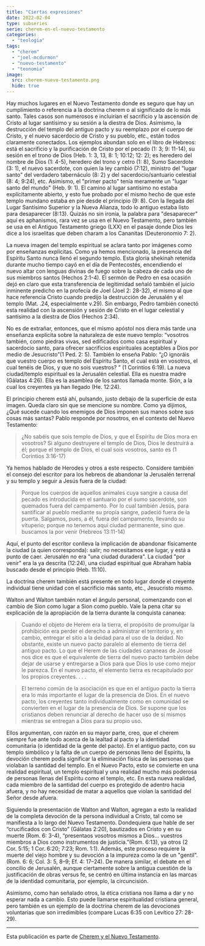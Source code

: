 ```yaml
---
title: "Ciertas expresiones"
date: 2022-02-04
type: subseries
serie: cherem-en-el-nuevo-testamento
categories:
  - "teologia"
tags:
  - "cherem"
  - "joel-mcdurmon"
  - "nuevo-testamento"
  - "teonomia"
image:
  src: cherem-nuevo-testamento.png
  hide: true
---
```


Hay muchos lugares en el Nuevo Testamento donde es seguro que hay un cumplimiento o referencia a la doctrina cherem o al significado de lo más santo. Tales casos son numerosos e incluirían el sacrificio y la ascensión de Cristo al lugar santísimo y su sesión a la diestra de Dios. Asimismo, la destrucción del templo del antiguo pacto y su reemplazo por el cuerpo de Cristo, y el nuevo sacerdocio de Cristo y su pueblo, etc., están todos claramente conectados. Los ejemplos abundan solo en el libro de Hebreos: está el sacrificio y la purificación de Cristo por el pecado (1: 3; 9: 11-14), su sesión en el trono de Dios (Heb. 1: 3, 13, 8: 1; 10:12; 12: 2); es heredero del nombre de Dios (1: 4-5), heredero del trono y cetro (1: 8), Sumo Sacerdote (3: 1), el nuevo sacerdote, con quien la ley cambió (7:12), ministro del "lugar santo" del verdadero tabernáculo (8: 2) y del sacerdocio/santuario celestial (8: 4; 9:24), etc. Asimismo, el "primer pacto" tenía meramente un "lugar santo del mundo" (Heb. 9: 1). El camino al lugar santísimo no estaba explícitamente abierto, y esto fue probado por el mismo hecho de que este templo mundano estaba en pie desde el principio (9: 8). Con la llegada del Lugar Santísimo Superior y la Nueva Alianza, todo lo antiguo estaba listo para desaparecer (8:13). Quizás no sin ironía, la palabra para "desaparecer" aquí es aphanismos, rara vez se usa en el Nuevo Testamento, pero también se usa en el Antiguo Testamento griego (LXX) en el pasaje donde Dios les dice a los israelitas que deben charam a los Cananitas (Deuteronomio 7: 2).

La nueva imagen del templo espiritual se aclara tanto por imágenes como por enseñanzas explícitas. Como ya hemos mencionado, la presencia del Espíritu Santo nunca llenó el segundo templo. Esta gloria shekinah retenida durante mucho tiempo cayó en el día de Pentecostés, encendiendo el nuevo altar con lenguas divinas de fuego sobre la cabeza de cada uno de sus miembros santos (Hechos 2:1-4). El sermón de Pedro en esa ocasión dejó en claro que esta transferencia de legitimidad señaló también el juicio inminente predicho en la profecía de Joel (Joel 2: 28-32), el mismo al que hace referencia Cristo cuando predijo la destrucción de Jerusalén y el templo (Mat. .24, especialmente v.29). Sin embargo, Pedro también conectó esta realidad con la ascensión y sesión de Cristo en el lugar celestial y santísimo a la diestra de Dios (Hechos 2:34).

No es de extrañar, entonces, que el mismo apóstol nos diera más tarde una enseñanza explícita sobre la naturaleza de este nuevo templo: “vosotros también, como piedras vivas, sed edificados como casa espiritual y sacerdocio santo, para ofrecer sacrificios espirituales aceptables a Dios por medio de Jesucristo”(1 Ped. 2: 5). También lo enseña Pablo: “¿O ignoráis que vuestro cuerpo es templo del Espíritu Santo, el cual está en vosotros, el cual tenéis de Dios, y que no sois vuestros? " (1 Corintios 6:19). La nueva ciudad/templo espiritual es la Jerusalén celestial. Ella es nuestra madre (Gálatas 4:26). Ella es la asamblea de los santos llamada monte. Sión, a la cual los creyentes ya han llegado (He. 12:24).

El principio cherem está ahí, pulsando, justo debajo de la superficie de esta imagen. Queda claro sin que se mencione su nombre. Como ya dijimos, ¿Qué sucede cuando los enemigos de Dios imponen sus manos sobre sus cosas más santas? Pablo responde por nosotros, en el contexto del Nuevo Testamento:

> ¿No sabéis que sois templo de Dios, y que el Espíritu de Dios mora en vosotros? Si alguno destruyere el templo de Dios, Dios le destruirá a él; porque el templo de Dios, el cual sois vosotros, santo es (1 Corintios 3:16-17)

Ya hemos hablado de Herodes y otros a este respecto. Considere también el consejo del escritor para los hebreos de abandonar la Jerusalén terrenal y su templo y seguir a Jesús fuera de la ciudad:

> Porque los cuerpos de aquellos animales cuya sangre a causa del pecado es introducida en el santuario por el sumo sacerdote, son quemados fuera del campamento. Por lo cual también Jesús, para santificar al pueblo mediante su propia sangre, padeció fuera de la puerta. Salgamos, pues, a él, fuera del campamento, llevando su vituperio; porque no tenemos aquí ciudad permanente, sino que buscamos la por venir (Hebreos 13:11-14)

Aquí, el punto del escritor conlleva la implicación de abandonar físicamente la ciudad (a quien corresponda): salir; no necesitamos ese lugar, y está a punto de caer. Jerusalén no era "una ciudad duradera". La ciudad "por venir" era la ya descrita (12:24), una ciudad espiritual que Abraham había buscado desde el principio (Heb. 11:10).

La doctrina cherem también está presente en todo lugar donde el creyente individual tiene unidad con el sacrificio más santo, etc., Jesucristo mismo.

Walton and Walton también notan el ángulo personal, comenzando con el cambio de Sion como lugar a Sion como pueblo. Vale la pena citar su explicación de la apropiación de la tierra durante la conquista cananea:

> Cuando el objeto de Herem era la tierra, el propósito de promulgar la prohibición era perder el derecho a administrar el territorio y, en cambio, entregar el sitio a la deidad para el uso de la deidad. No obstante, existe un nuevo pacto paralelo al elemento de tierra del antiguo pacto. Lo que el Herem de las ciudades cananeas de Josué nos dice es que el equivalente de tierra del nuevo pacto también debe dejar de usarse y entregarse a Dios para que Dios lo use como mejor le parezca. En el nuevo pacto, el elemento tierra es recapitulado por los propios creyentes. . . .

> El terreno común de la asociación es que en el antiguo pacto la tierra era lo más importante el lugar de la presencia de Dios. En el nuevo pacto, los creyentes tanto individualmente como en comunidad se convierten en el lugar de la presencia de Dios. Se supone que los cristianos deben renunciar al derecho de hacer uso de sí mismos mientras se entregan a Dios para su propio uso.

Ellos argumentan, con razón en su mayor parte, creo, que el cherem siempre fue ante todo acerca de la lealtad al pacto y la identidad comunitaria (o identidad de la gente del pacto). En el antiguo pacto, con su templo simbólico y la falta de un cuerpo de personas lleno del Espíritu, la devoción cherem podía significar la eliminación física de las personas que violaban la santidad del templo. En el Nuevo Pacto, esto se convierte en una realidad espiritual, un templo espiritual y una realidad mucho más poderosa de personas llenas del Espíritu como el templo, etc. En esta nueva realidad, cada miembro de la santidad del cuerpo es protegido de adentro hacia afuera, y no hay necesidad de matar a aquellos que violan la santidad del Señor desde afuera.

Siguiendo la presentación de Walton and Walton, agregan a esto la realidad de la completa devoción de la persona individual a Cristo, tal como se manifiesta a lo largo del Nuevo Testamento. Dondequiera que hable de ser “crucificados con Cristo” (Gálatas 2:20), bautizados en Cristo y en su muerte (Rom. 6: 3-4), “presentaos vosotros mismos a Dios... vuestros miembros a Dios como instrumentos de justicia.”(Rom. 6:13), ya otros (2 Cor. 5:15; 1 Cor. 6:20; 7:23; Rom. 1:1). Además, este proceso requiere la muerte del viejo hombre y su devoción a la impureza como la de un "gentil". (Rom. 6: 6; Col. 3: 5, 8–9; Ef. 4: 17–24). De manera similar, el debate en el concilio de Jerusalén, aunque ciertamente sobre la antigua cuestión de la justificación de obras versus fe, se centró en última instancia en las marcas de la identidad comunitaria, por ejemplo, la circuncisión.

Asimismo, como han señalado otros, la ética cristiana nos llama a dar y no esperar nada a cambio. Esto puede llamarse espiritualidad cristiana general, pero también es un ejemplo de la doctrina cherem de las devociones voluntarias que son irredimibles (compare Lucas 6:35 con Levítico 27: 28-29).

* * *

Esta publicación es parte de [Cherem y el Nuevo Testamento](/articulos/cherem-en-el-nuevo-testamento).
